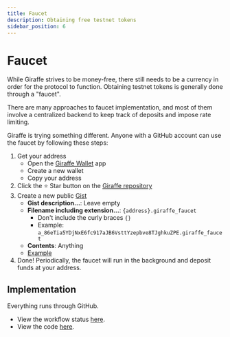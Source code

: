 ```yaml
---
title: Faucet
description: Obtaining free testnet tokens
sidebar_position: 6
---
```


# Faucet

While Giraffe strives to be money-free, there still needs to be a currency in order for the protocol to function. Obtaining testnet tokens is generally done through a "faucet".

There are many approaches to faucet implementation, and most of them involve a centralized backend to keep track of deposits and impose rate limiting.

Giraffe is trying something different. Anyone with a GitHub account can use the faucet by following these steps:
1. Get your address
   - Open the [Giraffe Wallet](https://testnet.giraffechain.com) app
   - Create a new wallet
   - Copy your address
1. Click the ⭐ Star button on the [Giraffe repository](https://github.com/GiraffeChain/giraffe)
1. Create a new public [Gist](https://gist.github.com/)
   - **Gist description...**: Leave empty
   - **Filename including extension...**: `{address}.giraffe_faucet`
      - Don't include the curly braces `{}`
      - Example: `a_86eTia5YDjNxE6fc917aJB6VsttYzepbve8TJghkuZPE.giraffe_faucet`
   - **Contents**: Anything
   - [Example](https://gist.github.com/SeanCheatham/49930ef9c697ada824c89bf950507ccd)
1. Done! Periodically, the faucet will run in the background and deposit funds at your address.

## Implementation
Everything runs through GitHub.
- View the workflow status [here](https://github.com/GiraffeChain/giraffe/actions/workflows/faucet.yml).
- View the code [here](https://github.com/GiraffeChain/giraffe/tree/main/typescript/faucet).